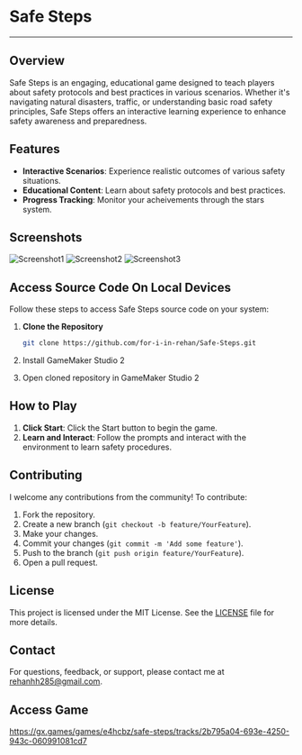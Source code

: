# Safe Steps
---
## Overview
Safe Steps is an engaging, educational game designed to teach players about safety protocols and best practices in various scenarios. Whether it's navigating natural disasters, traffic, or understanding basic road safety principles, Safe Steps offers an interactive learning experience to enhance safety awareness and preparedness.

## Features
- **Interactive Scenarios**: Experience realistic outcomes of various safety situations.
- **Educational Content**: Learn about safety protocols and best practices.
- **Progress Tracking**: Monitor your acheivements through the stars system.

## Screenshots
![Screenshot1](path_to_screenshot1)
![Screenshot2](path_to_screenshot2)
![Screenshot3](path_to_screenshot3)

## Access Source Code On Local Devices
Follow these steps to access Safe Steps source code on your system:

1. **Clone the Repository**
    ```bash
    git clone https://github.com/for-i-in-rehan/Safe-Steps.git
    ```

2. Install GameMaker Studio 2
3. Open cloned repository in GameMaker Studio 2
    
## How to Play
1. **Click Start**: Click the Start button to begin the game.
2. **Learn and Interact**: Follow the prompts and interact with the environment to learn safety procedures.


## Contributing
I welcome any contributions from the community! To contribute:

1. Fork the repository.
2. Create a new branch (`git checkout -b feature/YourFeature`).
3. Make your changes.
4. Commit your changes (`git commit -m 'Add some feature'`).
5. Push to the branch (`git push origin feature/YourFeature`).
6. Open a pull request.

## License
This project is licensed under the MIT License. See the [LICENSE](LICENSE) file for more details.

## Contact
For questions, feedback, or support, please contact me at [rehanhh285@gmail.com](mailto:rehanhh285@gmail.com).

## Access Game
https://gx.games/games/e4hcbz/safe-steps/tracks/2b795a04-693e-4250-943c-060991081cd7 


